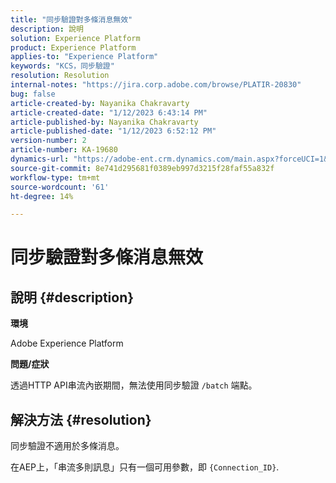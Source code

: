 ```yaml
---
title: "同步驗證對多條消息無效"
description: 說明
solution: Experience Platform
product: Experience Platform
applies-to: "Experience Platform"
keywords: "KCS，同步驗證"
resolution: Resolution
internal-notes: "https://jira.corp.adobe.com/browse/PLATIR-20830"
bug: false
article-created-by: Nayanika Chakravarty
article-created-date: "1/12/2023 6:43:14 PM"
article-published-by: Nayanika Chakravarty
article-published-date: "1/12/2023 6:52:12 PM"
version-number: 2
article-number: KA-19680
dynamics-url: "https://adobe-ent.crm.dynamics.com/main.aspx?forceUCI=1&pagetype=entityrecord&etn=knowledgearticle&id=f7d460f5-a892-ed11-aad1-6045bd006c82"
source-git-commit: 8e741d295681f0389eb997d3215f28faf55a832f
workflow-type: tm+mt
source-wordcount: '61'
ht-degree: 14%

---
```


# 同步驗證對多條消息無效

## 說明 {#description}


<b>環境</b>

Adobe Experience Platform

<b>問題/症狀</b>

透過HTTP API串流內嵌期間，無法使用同步驗證 `/batch` 端點。


## 解決方法 {#resolution}


同步驗證不適用於多條消息。

在AEP上，「串流多則訊息」只有一個可用參數，即 `{Connection_ID}`.
